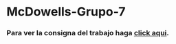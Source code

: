 # McDowells-Grupo-7

### Para ver la consigna del trabajo haga [click aqui](https://drive.google.com/file/d/1HDCc_g1YN8g1rU67YWMN-Qq99R9XKzK1/view?usp=sharing).
